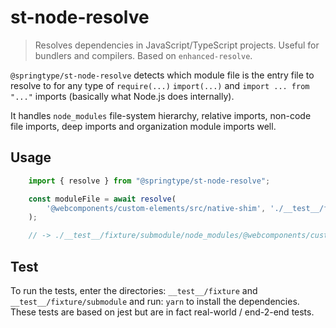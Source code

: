 # st-node-resolve

> Resolves dependencies in JavaScript/TypeScript projects. Useful for bundlers and compilers. Based on `enhanced-resolve`.

`@springtype/st-node-resolve` detects which module file is the entry file to resolve to for any type of `require(...)`
`import(...)` and `import ... from "..."` imports (basically what Node.js does internally).

It handles `node_modules` file-system hierarchy, relative imports, non-code file imports, deep imports and
organization module imports well.

## Usage

```ts
    import { resolve } from "@springtype/st-node-resolve";

    const moduleFile = await resolve(
        '@webcomponents/custom-elements/src/native-shim', './__test__/fixture/submodule/some-import.ts'
    );

    // -> ./__test__/fixture/submodule/node_modules/@webcomponents/custom-elements/src/native-shim.js
```

## Test

To run the tests, enter the directories: `__test__/fixture` and `__test__/fixture/submodule` and run: `yarn` to install the dependencies. These tests are based on jest but are in fact real-world / end-2-end tests.